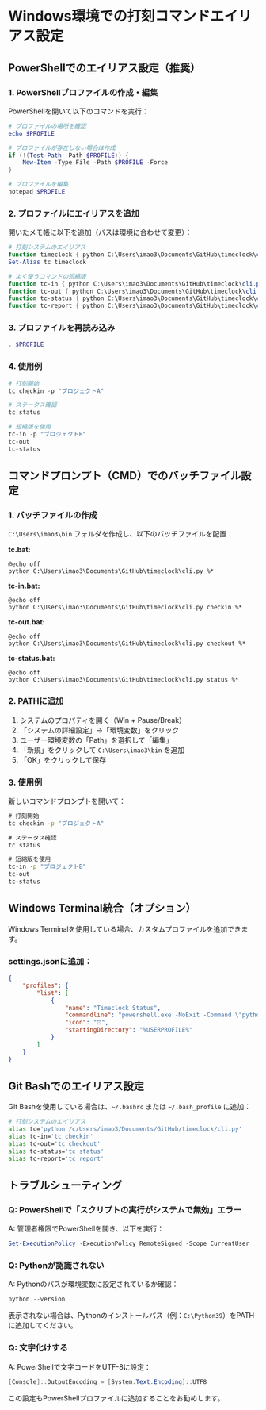 # Windows環境での打刻コマンドエイリアス設定

## PowerShellでのエイリアス設定（推奨）

### 1. PowerShellプロファイルの作成・編集

PowerShellを開いて以下のコマンドを実行：

```powershell
# プロファイルの場所を確認
echo $PROFILE

# プロファイルが存在しない場合は作成
if (!(Test-Path -Path $PROFILE)) {
    New-Item -Type File -Path $PROFILE -Force
}

# プロファイルを編集
notepad $PROFILE
```

### 2. プロファイルにエイリアスを追加

開いたメモ帳に以下を追加（パスは環境に合わせて変更）：

```powershell
# 打刻システムのエイリアス
function timeclock { python C:\Users\imao3\Documents\GitHub\timeclock\cli.py $args }
Set-Alias tc timeclock

# よく使うコマンドの短縮版
function tc-in { python C:\Users\imao3\Documents\GitHub\timeclock\cli.py checkin $args }
function tc-out { python C:\Users\imao3\Documents\GitHub\timeclock\cli.py checkout $args }
function tc-status { python C:\Users\imao3\Documents\GitHub\timeclock\cli.py status $args }
function tc-report { python C:\Users\imao3\Documents\GitHub\timeclock\cli.py report $args }
```

### 3. プロファイルを再読み込み

```powershell
. $PROFILE
```

### 4. 使用例

```powershell
# 打刻開始
tc checkin -p "プロジェクトA"

# ステータス確認
tc status

# 短縮版を使用
tc-in -p "プロジェクトB"
tc-out
tc-status
```

## コマンドプロンプト（CMD）でのバッチファイル設定

### 1. バッチファイルの作成

`C:\Users\imao3\bin` フォルダを作成し、以下のバッチファイルを配置：

**tc.bat:**
```batch
@echo off
python C:\Users\imao3\Documents\GitHub\timeclock\cli.py %*
```

**tc-in.bat:**
```batch
@echo off
python C:\Users\imao3\Documents\GitHub\timeclock\cli.py checkin %*
```

**tc-out.bat:**
```batch
@echo off
python C:\Users\imao3\Documents\GitHub\timeclock\cli.py checkout %*
```

**tc-status.bat:**
```batch
@echo off
python C:\Users\imao3\Documents\GitHub\timeclock\cli.py status %*
```

### 2. PATHに追加

1. システムのプロパティを開く（Win + Pause/Break）
2. 「システムの詳細設定」→「環境変数」をクリック
3. ユーザー環境変数の「Path」を選択して「編集」
4. 「新規」をクリックして `C:\Users\imao3\bin` を追加
5. 「OK」をクリックして保存

### 3. 使用例

新しいコマンドプロンプトを開いて：

```cmd
# 打刻開始
tc checkin -p "プロジェクトA"

# ステータス確認
tc status

# 短縮版を使用
tc-in -p "プロジェクトB"
tc-out
tc-status
```

## Windows Terminal統合（オプション）

Windows Terminalを使用している場合、カスタムプロファイルを追加できます。

### settings.jsonに追加：

```json
{
    "profiles": {
        "list": [
            {
                "name": "Timeclock Status",
                "commandline": "powershell.exe -NoExit -Command \"python C:\\Users\\imao3\\Documents\\GitHub\\timeclock\\cli.py status\"",
                "icon": "⏰",
                "startingDirectory": "%USERPROFILE%"
            }
        ]
    }
}
```

## Git Bashでのエイリアス設定

Git Bashを使用している場合は、`~/.bashrc` または `~/.bash_profile` に追加：

```bash
# 打刻システムのエイリアス
alias tc='python /c/Users/imao3/Documents/GitHub/timeclock/cli.py'
alias tc-in='tc checkin'
alias tc-out='tc checkout'
alias tc-status='tc status'
alias tc-report='tc report'
```

## トラブルシューティング

### Q: PowerShellで「スクリプトの実行がシステムで無効」エラー
A: 管理者権限でPowerShellを開き、以下を実行：
```powershell
Set-ExecutionPolicy -ExecutionPolicy RemoteSigned -Scope CurrentUser
```

### Q: Pythonが認識されない
A: Pythonのパスが環境変数に設定されているか確認：
```powershell
python --version
```

表示されない場合は、Pythonのインストールパス（例：`C:\Python39`）をPATHに追加してください。

### Q: 文字化けする
A: PowerShellで文字コードをUTF-8に設定：
```powershell
[Console]::OutputEncoding = [System.Text.Encoding]::UTF8
```

この設定もPowerShellプロファイルに追加することをお勧めします。
